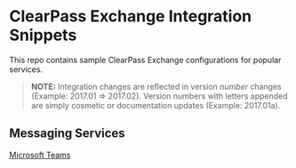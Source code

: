 # ClearPass Exchange Integration Snippets

This repo contains sample ClearPass Exchange configurations for popular services.

> __NOTE:__ Integration changes are reflected in version _number_ changes (Example: 2017.01 => 2017.02). Version numbers with letters appended are simply cosmetic or documentation updates (Example: 2017.01a).


## Messaging Services
[Microsoft Teams](messaging/microsoft-teams/)
